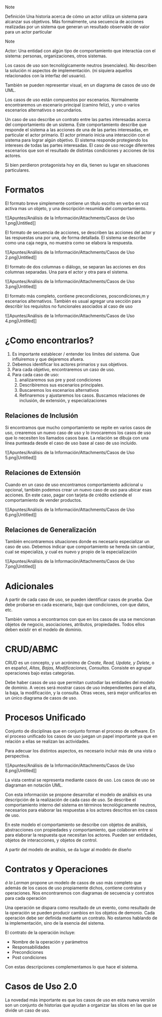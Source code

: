 > [!note]
> Definición Una historia acerca de cómo un actor utiliza un sistema para alcanzar sus objetivos. Más formalmente, una secuencia de acciones realizadas por un sistema que generan un resultado observable de valor para un actor particular


> [!note]
> Actor: Una entidad con algún tipo de comportamiento que interactúa con el sistema: personas, organizaciones, otros sistemas.


Los casos de uso son tecnológicamente neutros (esenciales). No describen la solución ni aspectos de implementación. (ni siquiera aquellos relacionados con la interfaz del usuario).

También se pueden representar visual, en un diagrama de casos de uso de UML.

Los casos de uso están compuestos por escenarios. Normalmente encontraremos un escenario principal (camino feliz), y uno o varios escenarios alternativos o secundarios.

Un caso de uso describe un contrato entre las partes interesadas acerca del comportamiento de un sistema. Este comportamiento describe que responde el sistema a las acciones de una de las partes interesadas, en particular el actor primario. El actor primario inicia una interacción con el sistema para lograr algún objetivo. El sistema responde protegiendo los intereses de todas las partes interesadas. El caso de uso recoge diferentes escenarios que son el resultado de distintas condiciones y acciones de los actores.

Si bien perdieron protagonista hoy en día, tienen su lugar en situaciones particulares.

# Formatos

El formato breve simplemente contiene un título escrito en verbo en voz activa mas un objeto, y una descripción resumida del comportamiento.

![[Apuntes/Análisis de la Información/Attachments/Casos de Uso 1.png|Untitled]]

El formato de secuencia de acciones, se describen las acciones del actor y las respuestas una por una, de forma detallada. El sistema se describe como una caja negra, no muestra como se elabora la respuesta.

![[Apuntes/Análisis de la Información/Attachments/Casos de Uso 2.png|Untitled]]

El formato de dos columnas o diálogo, se separan las acciones en dos columnas separadas. Una para el actor y otra para el sistema.

![[Apuntes/Análisis de la Información/Attachments/Casos de Uso 3.png|Untitled]]

El formato más completo, contiene precondiciones, poscondiciones,m y escenarios alternativos. También es usual agregar una sección para describir los requisitos no funcionales asociados al caso de uso

![[Apuntes/Análisis de la Información/Attachments/Casos de Uso 4.png|Untitled]]

# ¿Como encontrarlos?

1. Es importante establecer / entender los límites del sistema. Que influiremos y que dejaremos afuera.
2. Debemos identificar los actores primarios y sus objetivos. 
3. Para cada objetivo, encontraremos un caso de uso. 
4. Para cada caso de uso:
    1. analizaremos sus pre y post condiciones
    2. Describiremos sus escenarios principales.
    3. Buscaremos los escenarios alternativos
    4. Refinaremos y ajustaremos los casos. Buscamos relaciones de inclusión, de extensión, y especializaciones

## Relaciones de Inclusión

Si encontramos que mucho comportamiento se repite en varios casos de uso, crearemos un nuevo caso de uso y lo invocaremos los casos de uso que lo necesiten los llamados casos base. La relación se dibuja con una línea punteada desde el caso de uso base al caso de uso incluido.

![[Apuntes/Análisis de la Información/Attachments/Casos de Uso 5.png|Untitled]]

## Relaciones de Extensión

Cuando en un caso de uso encontramos comportamiento adicional u opcional, también podemos crear un nuevo caso de uso para ubicar esas acciones. En este caso, pagar con tarjeta de crédito extiende el comportamiento de vender productos.

![[Apuntes/Análisis de la Información/Attachments/Casos de Uso 6.png|Untitled]]

## Relaciones de Generalización

También encontraremos situaciones donde es necesario especializar un caso de uso. Debemos indicar que comportamiento se hereda sin cambiar, cual se especializa, y cual es nuevo y propio de la especialización

![[Apuntes/Análisis de la Información/Attachments/Casos de Uso 7.png|Untitled]]

# Adicionales

A partir de cada caso de uso, se pueden identificar casos de prueba. Que debe probarse en cada escenario, bajo que condiciones, con que datos, etc.

También vamos a encontrarnos con que en los casos de usa se mencionan objetos de negocio, asociaciones, atributos, propiedades. Todos ellos deben existir en el modelo de dominio.

# CRUD/ABMC

CRUD es un concepto, y un acrónimo de *Create, Read, Update, y Delete*, o en español, *Altas, Bajas, Modificaciones, Consultas.* Consiste en agrupar operaciones bajo estas categorías.

Debe haber casos de uso que permitan custodiar las entidades del modelo de dominio. A veces será mostrar casos de uso independientes para el alta, la baja, la modificación, y la consulta. Otras veces, será mejor unificarlos en un único diagrama de casos de uso.

# Procesos Unificado

Conjunto de disciplinas que en conjunto forman el proceso de software. En el proceso unificado los casos de uso juegan un papel importante ya que en relación a ellas se realizan las actividades.

Para adecuar los distintos aspectos, es necesario incluir más de una vista o perspectiva.

![[Apuntes/Análisis de la Información/Attachments/Casos de Uso 8.png|Untitled]]

La vista central se representa mediante casos de uso. Los casos de uso se diagraman en notación UML. 

Con esta información se propone desarrollar el modelo de análisis es una descripción de la realización de cada caso de uso. Se describe el comportamiento interno del sistema en términos tecnológicamente neutros, necesarios para elaborar las respuestas a los actores descritos en los casos de uso.

En este modelo el comportamiento se describe con objetos de análisis, abstracciones con propiedades y comportamiento, que colaboran entre sí para elaborar la respuesta que necesitan los actores. Pueden ser entidades, objetos de interacciones, y objetos de control.

A partir del modelo de análisis, se da lugar al modelo de diseño

# Contratos y Operaciones

*á la Larman* propone un modelo de casos de uso más completo que además de los casos de uso propiamente dichos, contiene contratos y operaciones. Nos encontraremos con diagramas de secuencia y contratos para cada operación

Una operación se dispara como resultado de un evento, como resultado de la operación se pueden producir cambios en los objetos de demonio. Cada operación debe ser definida mediante un contrato. No estamos hablando de la implementación, sino de la esencia del sistema.

El contrato de la operación incluye:

- Nombre de la operación y parámetros
- Responsabilidades
- Precondiciones
- Post condiciones

Con estas descripciones complementamos lo que hace el sistema.

# Casos de Uso 2.0

La novedad más importante es que los casos de uso en esta nueva versión son un conjunto de historias que ayudan a organizar las slices en las que se divide un caso de uso.